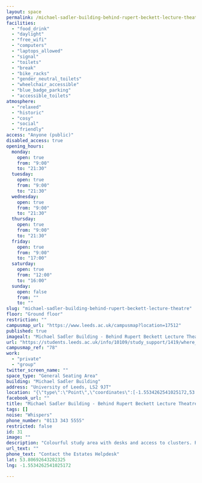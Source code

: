 ```yaml
---
layout: space
permalink: /michael-sadler-building-behind-rupert-beckett-lecture-theatre/
facilities:
  - "food_drink"
  - "daylight"
  - "free_wifi"
  - "computers"
  - "laptops_allowed"
  - "signal"
  - "toilets"
  - "break"
  - "bike_racks"
  - "gender_neutral_toilets"
  - "wheelchair_accessible"
  - "blue_badge_parking"
  - "accessible_toilets"
atmosphere:
  - "relaxed"
  - "historic"
  - "cosy"
  - "social"
  - "friendly"
access: "Anyone (public)"
disabled_access: true
opening_hours:
  monday:
    open: true
    from: "9:00"
    to: "21:30"
  tuesday:
    open: true
    from: "9:00"
    to: "21:30"
  wednesday:
    open: true
    from: "9:00"
    to: "21:30"
  thursday:
    open: true
    from: "9:00"
    to: "21:30"
  friday:
    open: true
    from: "9:00"
    to: "17:00"
  saturday:
    open: true
    from: "12:00"
    to: "16:00"
  sunday:
    open: false
    from: ""
    to: ""
slug: "michael-sadler-building-behind-rupert-beckett-lecture-theatre"
floor: "Ground floor"
restriction: ""
campusmap_url: "https://www.leeds.ac.uk/campusmap?location=17512"
published: true
imagealt: "Michael Sadler Building - Behind Rupert Beckett Lecture Theatre"
url: "https://students.leeds.ac.uk/info/10109/study_support/1419/where_to_study_on_campus"
campusmap_ref: "78"
work:
  - "private"
  - "group"
twitter_screen_name: ""
space_type: "General Seating Area"
building: "Michael Sadler Building"
address: "University of Leeds, LS2 9JT"
location: "{\"type\":\"Point\",\"coordinates\":[-1.5534262541025172,53.80692643282325]}"
facebook_url: ""
title: "Michael Sadler Building - Behind Rupert Beckett Lecture Theatre"
tags: []
noise: "Whispers"
phone_number: "0113 343 5555"
restricted: false
id: 31
image: ""
description: "Colourful study area with desks and access to clusters. Relaxed space for studying individually or with a group."
url_text: ""
phone_text: "Contact the Estates Helpdesk"
lat: 53.80692643282325
lng: -1.5534262541025172

---
```

